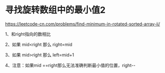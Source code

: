 #  寻找旋转数组中的最小值2

https://leetcode-cn.com/problems/find-minimum-in-rotated-sorted-array-ii/

1、和right指向的数相比

2、如果 mid<right 那么 right=mid

3、如果 mid>right 那么 left=mid+1

4、注意：如果mid ==right那么无法准确判断最小值的位置，right--